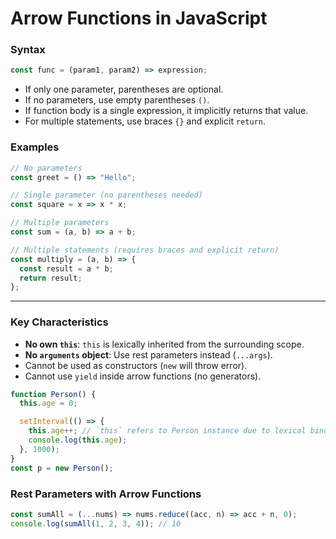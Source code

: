 # Arrow Functions in JavaScript

### Syntax

```js
const func = (param1, param2) => expression;
```

- If only one parameter, parentheses are optional.
- If no parameters, use empty parentheses `()`.
- If function body is a single expression, it implicitly returns that value.
- For multiple statements, use braces `{}` and explicit `return`.

### Examples

```js
// No parameters
const greet = () => "Hello";

// Single parameter (no parentheses needed)
const square = x => x * x;

// Multiple parameters
const sum = (a, b) => a + b;

// Multiple statements (requires braces and explicit return)
const multiply = (a, b) => {
  const result = a * b;
  return result;
};
```

---

### Key Characteristics

- **No own `this`**: `this` is lexically inherited from the surrounding scope.
- **No `arguments` object**: Use rest parameters instead (`...args`).
- Cannot be used as constructors (`new` will throw error).
- Cannot use `yield` inside arrow functions (no generators).

```js
function Person() {
  this.age = 0;

  setInterval(() => {
    this.age++; // `this` refers to Person instance due to lexical binding
    console.log(this.age);
  }, 1000);
}
const p = new Person();
```

### Rest Parameters with Arrow Functions

```js
const sumAll = (...nums) => nums.reduce((acc, n) => acc + n, 0);
console.log(sumAll(1, 2, 3, 4)); // 10
```
